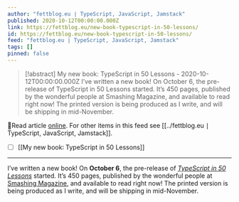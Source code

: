 ```yaml
---
author: "fettblog․eu ∣ TypeScript, JavaScript, Jamstack"
published: 2020-10-12T00:00:00.000Z
link: https://fettblog.eu/new-book-typescript-in-50-lessons/
id: https://fettblog.eu/new-book-typescript-in-50-lessons/
feed: "fettblog․eu ∣ TypeScript, JavaScript, Jamstack"
tags: []
pinned: false
---
```

> [!abstract] My new book: TypeScript in 50 Lessons - 2020-10-12T00:00:00.000Z
> I’ve written a new book! On October 6, the pre-release of TypeScript in 50 Lessons started. It’s 450 pages, published by the wonderful people at Smashing Magazine, and available to read right now! The printed version is being produced as I write, and will be shipping in mid-November.

🔗Read article [online](https://fettblog.eu/new-book-typescript-in-50-lessons/). For other items in this feed see [[../fettblog․eu ∣ TypeScript, JavaScript, Jamstack]].

- [ ] [[My new book꞉ TypeScript in 50 Lessons]]
- - -
I’ve written a new book! On **October 6**, the pre-release of [_TypeScript in 50 Lessons_](https://www.smashingmagazine.com/printed-books/typescript-in-50-lessons/) started. It’s 450 pages, published by the wonderful people at [Smashing Magazine](https://smashingmagazine.com), and available to read right now! The printed version is being produced as I write, and will be shipping in mid-November.
